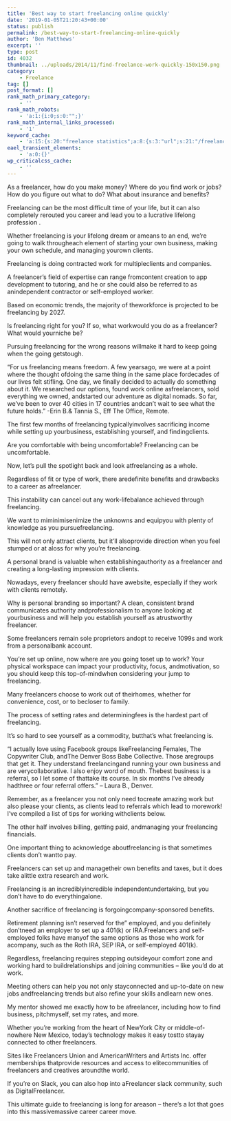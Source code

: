 ```yaml
---
title: 'Best way to start freelancing online quickly'
date: '2019-01-05T21:20:43+00:00'
status: publish
permalink: /best-way-to-start-freelancing-online-quickly
author: 'Ben Matthews'
excerpt: ''
type: post
id: 4032
thumbnail: ../uploads/2014/11/find-freelance-work-quickly-150x150.png
category:
    - Freelance
tag: []
post_format: []
rank_math_primary_category:
    - ''
rank_math_robots:
    - 'a:1:{i:0;s:0:"";}'
rank_math_internal_links_processed:
    - '1'
keyword_cache:
    - 'a:15:{s:20:"freelance statistics";a:8:{s:3:"url";s:21:"/freelance-statistics";s:5:"times";s:0:"";s:7:"between";s:0:"";s:6:"before";s:0:"";s:5:"after";s:0:"";s:4:"case";N;s:8:"nofollow";N;s:9:"newwindow";N;}s:19:"freelance portfolio";a:8:{s:3:"url";s:30:"/courses/freelance-portfolios/";s:5:"times";s:0:"";s:7:"between";s:0:"";s:6:"before";s:0:"";s:5:"after";s:0:"";s:4:"case";N;s:8:"nofollow";N;s:9:"newwindow";N;}s:19:"accounting software";a:8:{s:3:"url";s:33:"/best-online-accounting-software/";s:5:"times";s:0:"";s:7:"between";s:0:"";s:6:"before";s:0:"";s:5:"after";s:0:"";s:4:"case";N;s:8:"nofollow";N;s:9:"newwindow";N;}s:19:"freelance community";a:8:{s:3:"url";s:20:"/freelance-community";s:5:"times";s:0:"";s:7:"between";s:0:"";s:6:"before";s:0:"";s:5:"after";s:0:"";s:4:"case";N;s:8:"nofollow";N;s:9:"newwindow";N;}s:19:"freelance questions";a:8:{s:3:"url";s:20:"/freelance-community";s:5:"times";s:0:"";s:7:"between";s:0:"";s:6:"before";s:0:"";s:5:"after";s:0:"";s:4:"case";N;s:8:"nofollow";N;s:9:"newwindow";N;}s:18:"freelance expenses";a:8:{s:3:"url";s:19:"/freelance-expenses";s:5:"times";s:0:"";s:7:"between";s:0:"";s:6:"before";s:0:"";s:5:"after";s:0:"";s:4:"case";N;s:8:"nofollow";N;s:9:"newwindow";N;}s:18:"freelance training";a:8:{s:3:"url";s:8:"/courses";s:5:"times";s:0:"";s:7:"between";s:0:"";s:6:"before";s:0:"";s:5:"after";s:0:"";s:4:"case";N;s:8:"nofollow";N;s:9:"newwindow";N;}s:15:"freelance tools";a:8:{s:3:"url";s:21:"/best-freelance-tools";s:5:"times";s:0:"";s:7:"between";s:0:"";s:6:"before";s:0:"";s:5:"after";s:0:"";s:4:"case";N;s:8:"nofollow";N;s:9:"newwindow";N;}s:15:"freelance rates";a:8:{s:3:"url";s:16:"/freelance-rates";s:5:"times";s:0:"";s:7:"between";s:0:"";s:6:"before";s:0:"";s:5:"after";s:0:"";s:4:"case";N;s:8:"nofollow";N;s:9:"newwindow";N;}s:14:"freelance work";a:8:{s:3:"url";s:15:"/freelance-work";s:5:"times";s:0:"";s:7:"between";s:0:"";s:6:"before";s:0:"";s:5:"after";s:0:"";s:4:"case";N;s:8:"nofollow";N;s:9:"newwindow";N;}s:14:"freelance jobs";a:8:{s:3:"url";s:15:"/freelance-jobs";s:5:"times";s:0:"";s:7:"between";s:0:"";s:6:"before";s:0:"";s:5:"after";s:0:"";s:4:"case";N;s:8:"nofollow";N;s:9:"newwindow";N;}s:13:"balance sheet";a:8:{s:3:"url";s:46:"https://freetrain.co/balance-sheet-definition/";s:5:"times";s:0:"";s:7:"between";s:0:"";s:6:"before";s:0:"";s:5:"after";s:0:"";s:4:"case";N;s:8:"nofollow";N;s:9:"newwindow";N;}s:7:"courses";a:8:{s:3:"url";s:8:"/courses";s:5:"times";s:0:"";s:7:"between";s:0:"";s:6:"before";s:0:"";s:5:"after";s:0:"";s:4:"case";N;s:8:"nofollow";N;s:9:"newwindow";N;}s:5:"rates";a:8:{s:3:"url";s:16:"/freelance-rates";s:5:"times";s:0:"";s:7:"between";s:0:"";s:6:"before";s:0:"";s:5:"after";s:0:"";s:4:"case";N;s:8:"nofollow";N;s:9:"newwindow";N;}s:13:"keywords_time";i:1565619091;}'
eael_transient_elements:
    - 'a:0:{}'
wp_criticalcss_cache:
    - ''
---
```

As a freelancer, how do you make money? Where do you find work or jobs? How do you figure out what to do? What about insurance and benefits?

Freelancing can be the most difficult time of your life, but it can also completely rerouted you career and lead you to a lucrative lifelong profession .

Whether freelancing is your lifelong dream or ameans to an end, we’re going to walk througheach element of starting your own business, making your own schedule, and managing yourown clients.

Freelancing is doing contracted work for multipleclients and companies.

A freelancer’s field of expertise can range fromcontent creation to app development to tutoring, and he or she could also be referred to as anindependent contractor or self-employed worker.

Based on economic trends, the majority of theworkforce is projected to be freelancing by 2027.

Is freelancing right for you? If so, what workwould you do as a freelancer? What would yourniche be?

Pursuing freelancing for the wrong reasons willmake it hard to keep going when the going getstough.

“For us freelancing means freedom. A few yearsago, we were at a point where the thought ofdoing the same thing in the same place fordecades of our lives felt stifling. One day, we finally decided to actually do something about it. We researched our options, found work online asfreelancers, sold everything we owned, andstarted our adventure as digital nomads. So far, we’ve been to over 40 cities in 17 countries andcan’t wait to see what the future holds.” -Erin B.&amp; Tannia S., Eff The Office, Remote.

The first few months of freelancing typicallyinvolves sacrificing income while setting up yourbusiness, establishing yourself, and findingclients.

Are you comfortable with being uncomfortable? Freelancing can be uncomfortable.

Now, let’s pull the spotlight back and look atfreelancing as a whole.

Regardless of fit or type of work, there aredefinite benefits and drawbacks to a career as afreelancer.

This instability can cancel out any work-lifebalance achieved through freelancing.

We want to miminimisenimize the unknowns and equipyou with plenty of knowledge as you pursuefreelancing.

This will not only attract clients, but it’ll alsoprovide direction when you feel stumped or at aloss for why you’re freelancing.

A personal brand is valuable when establishingauthority as a freelancer and creating a long-lasting impression with clients.

Nowadays, every freelancer should have awebsite, especially if they work with clients remotely.

Why is personal branding so important? A clean, consistent brand communicates authority andprofessionalism to anyone looking at yourbusiness and will help you establish yourself as atrustworthy freelancer.

Some freelancers remain sole proprietors andopt to receive 1099s and work from a personalbank account.

You’re set up online, now where are you going toset up to work? Your physical workspace can impact your productivity, focus, andmotivation, so you should keep this top-of-mindwhen considering your jump to freelancing.

Many freelancers choose to work out of theirhomes, whether for convenience, cost, or to becloser to family.

The process of setting rates and determiningfees is the hardest part of freelancing.

It’s so hard to see yourself as a commodity, butthat’s what freelancing is.

“I actually love using Facebook groups likeFreelancing Females, The Copywriter Club, andThe Denver Boss Babe Collective. Those aregroups that get it. They understand freelancingand running your own business and are verycollaborative. I also enjoy word of mouth. Thebest business is a referral, so I let some of thattake its course. In six months I’ve already hadthree or four referral offers.” – Laura B., Denver.

Remember, as a freelancer you not only need tocreate amazing work but also please your clients, as clients lead to referrals which lead to morework! I’ve compiled a list of tips for working withclients below.

The other half involves billing, getting paid, andmanaging your freelancing financials.

One important thing to acknowledge aboutfreelancing is that sometimes clients don’t wantto pay.

Freelancers can set up and managetheir own benefits and taxes, but it does take alittle extra research and work.

Freelancing is an incrediblyincredible independentundertaking, but you don’t have to do everythingalone.

Another sacrifice of freelancing is forgoingcompany-sponsored benefits.

Retirement planning isn’t reserved for the” employed, and you definitely don’tneed an employer to set up a 401(k) or IRA.Freelancers and self-employed folks have manyof the same options as those who work for acompany, such as the Roth IRA, SEP IRA, or self-employed 401(k).

Regardless, freelancing requires stepping outsideyour comfort zone and working hard to buildrelationships and joining communities – like you’d do at work.

Meeting others can help you not only stayconnected and up-to-date on new jobs andfreelancing trends but also refine your skills andlearn new ones.

My mentor showed me exactly how to be afreelancer, including how to find business, pitchmyself, set my rates, and more.

Whether you’re working from the heart of NewYork City or middle-of-nowhere New Mexico, today’s technology makes it easy tostto stayay connected to other freelancers.

Sites like Freelancers Union and AmericanWriters and Artists Inc. offer memberships thatprovide resources and access to elitecommunities of freelancers and creatives aroundthe world.

If you’re on Slack, you can also hop into aFreelancer slack community, such as DigitalFreelancer.

This ultimate guide to freelancing is long for areason – there’s a lot that goes into this massivemassive career career move.